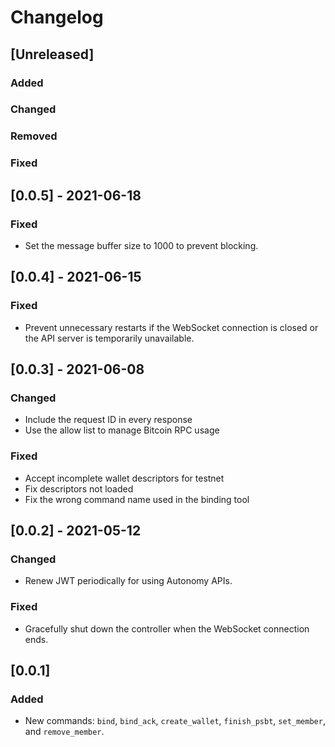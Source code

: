# Changelog

## [Unreleased]

### Added 

### Changed

### Removed

### Fixed

## [0.0.5] - 2021-06-18

### Fixed

- Set the message buffer size to 1000 to prevent blocking.

## [0.0.4] - 2021-06-15

### Fixed

- Prevent unnecessary restarts if the WebSocket connection is closed or the API server is temporarily unavailable.

## [0.0.3] - 2021-06-08

### Changed

- Include the request ID in every response
- Use the allow list to manage Bitcoin RPC usage

### Fixed

- Accept incomplete wallet descriptors for testnet
- Fix descriptors not loaded
- Fix the wrong command name used in the binding tool

## [0.0.2] - 2021-05-12

### Changed

- Renew JWT periodically for using Autonomy APIs.

### Fixed

- Gracefully shut down the controller when the WebSocket connection ends.

## [0.0.1]

### Added

- New commands: `bind`, `bind_ack`, `create_wallet`, `finish_psbt`, `set_member`, and `remove_member`.
